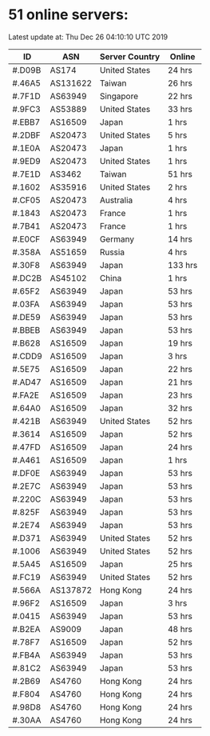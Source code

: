 # 51 online servers:

Latest update at: Thu Dec 26 04:10:10 UTC 2019

| ID | ASN | Server Country | Online |
| -- | --- | -------------- | ------ |
| #.D09B | AS174 | United States | 24 hrs |
| #.46A5 | AS131622 | Taiwan | 26 hrs |
| #.7F1D | AS63949 | Singapore | 22 hrs |
| #.9FC3 | AS53889 | United States | 33 hrs |
| #.EBB7 | AS16509 | Japan | 1 hrs |
| #.2DBF | AS20473 | United States | 5 hrs |
| #.1E0A | AS20473 | Japan | 1 hrs |
| #.9ED9 | AS20473 | United States | 1 hrs |
| #.7E1D | AS3462 | Taiwan | 51 hrs |
| #.1602 | AS35916 | United States | 2 hrs |
| #.CF05 | AS20473 | Australia | 4 hrs |
| #.1843 | AS20473 | France | 1 hrs |
| #.7B41 | AS20473 | France | 1 hrs |
| #.E0CF | AS63949 | Germany | 14 hrs |
| #.358A | AS51659 | Russia | 4 hrs |
| #.30F8 | AS63949 | Japan | 133 hrs |
| #.DC2B | AS45102 | China | 1 hrs |
| #.65F2 | AS63949 | Japan | 53 hrs |
| #.03FA | AS63949 | Japan | 53 hrs |
| #.DE59 | AS63949 | Japan | 53 hrs |
| #.BBEB | AS63949 | Japan | 53 hrs |
| #.B628 | AS16509 | Japan | 19 hrs |
| #.CDD9 | AS16509 | Japan | 3 hrs |
| #.5E75 | AS16509 | Japan | 22 hrs |
| #.AD47 | AS16509 | Japan | 21 hrs |
| #.FA2E | AS16509 | Japan | 23 hrs |
| #.64A0 | AS16509 | Japan | 32 hrs |
| #.421B | AS63949 | United States | 52 hrs |
| #.3614 | AS16509 | Japan | 52 hrs |
| #.47FD | AS16509 | Japan | 24 hrs |
| #.A461 | AS16509 | Japan | 1 hrs |
| #.DF0E | AS63949 | Japan | 53 hrs |
| #.2E7C | AS63949 | Japan | 53 hrs |
| #.220C | AS63949 | Japan | 53 hrs |
| #.825F | AS63949 | Japan | 53 hrs |
| #.2E74 | AS63949 | Japan | 53 hrs |
| #.D371 | AS63949 | United States | 52 hrs |
| #.1006 | AS63949 | United States | 52 hrs |
| #.5A45 | AS16509 | Japan | 25 hrs |
| #.FC19 | AS63949 | United States | 52 hrs |
| #.566A | AS137872 | Hong Kong | 24 hrs |
| #.96F2 | AS16509 | Japan | 3 hrs |
| #.0415 | AS63949 | Japan | 53 hrs |
| #.B2EA | AS9009 | Japan | 48 hrs |
| #.78F7 | AS16509 | Japan | 52 hrs |
| #.FB4A | AS63949 | Japan | 53 hrs |
| #.81C2 | AS63949 | Japan | 53 hrs |
| #.2B69 | AS4760 | Hong Kong | 24 hrs |
| #.F804 | AS4760 | Hong Kong | 24 hrs |
| #.98D8 | AS4760 | Hong Kong | 24 hrs |
| #.30AA | AS4760 | Hong Kong | 24 hrs |

